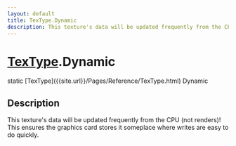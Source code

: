 ```yaml
---
layout: default
title: TexType.Dynamic
description: This texture's data will be updated frequently from the CPU (not renders)! This ensures the graphics card stores it someplace where writes are easy to do quickly.
---
```

# [TexType]({{site.url}}/Pages/Reference/TexType.html).Dynamic

<div class='signature' markdown='1'>
static [TexType]({{site.url}}/Pages/Reference/TexType.html) Dynamic
</div>

## Description
This texture's data will be updated frequently from the
CPU (not renders)! This ensures the graphics card stores it
someplace where writes are easy to do quickly.


